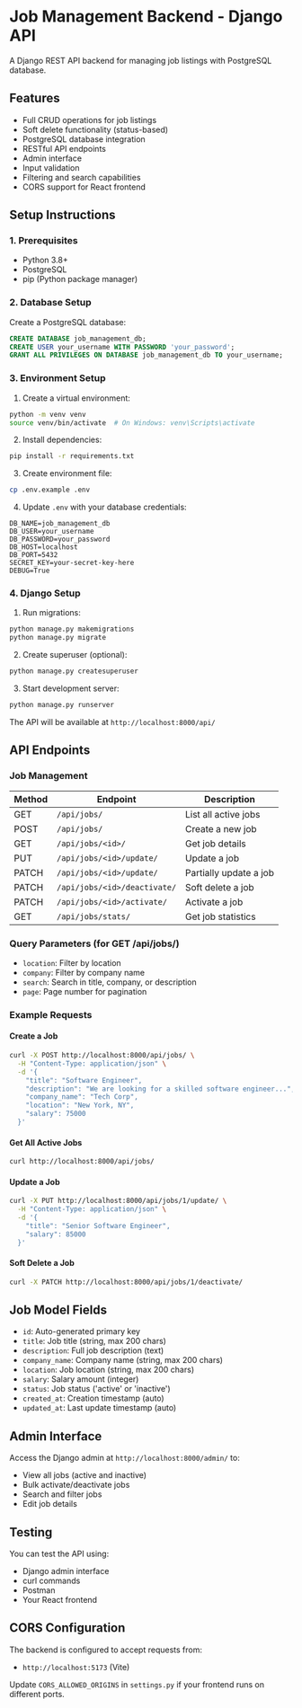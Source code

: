 # Job Management Backend - Django API

A Django REST API backend for managing job listings with PostgreSQL database.

## Features

- Full CRUD operations for job listings
- Soft delete functionality (status-based)
- PostgreSQL database integration
- RESTful API endpoints
- Admin interface
- Input validation
- Filtering and search capabilities
- CORS support for React frontend

## Setup Instructions

### 1. Prerequisites

- Python 3.8+
- PostgreSQL
- pip (Python package manager)

### 2. Database Setup

Create a PostgreSQL database:

```sql
CREATE DATABASE job_management_db;
CREATE USER your_username WITH PASSWORD 'your_password';
GRANT ALL PRIVILEGES ON DATABASE job_management_db TO your_username;
```

### 3. Environment Setup

1. Create a virtual environment:
```bash
python -m venv venv
source venv/bin/activate  # On Windows: venv\Scripts\activate
```

2. Install dependencies:
```bash
pip install -r requirements.txt
```

3. Create environment file:
```bash
cp .env.example .env
```

4. Update `.env` with your database credentials:
```
DB_NAME=job_management_db
DB_USER=your_username
DB_PASSWORD=your_password
DB_HOST=localhost
DB_PORT=5432
SECRET_KEY=your-secret-key-here
DEBUG=True
```

### 4. Django Setup

1. Run migrations:
```bash
python manage.py makemigrations
python manage.py migrate
```

2. Create superuser (optional):
```bash
python manage.py createsuperuser
```

3. Start development server:
```bash
python manage.py runserver
```

The API will be available at `http://localhost:8000/api/`

## API Endpoints

### Job Management

| Method | Endpoint | Description |
|--------|----------|-------------|
| GET | `/api/jobs/` | List all active jobs |
| POST | `/api/jobs/` | Create a new job |
| GET | `/api/jobs/<id>/` | Get job details |
| PUT | `/api/jobs/<id>/update/` | Update a job |
| PATCH | `/api/jobs/<id>/update/` | Partially update a job |
| PATCH | `/api/jobs/<id>/deactivate/` | Soft delete a job |
| PATCH | `/api/jobs/<id>/activate/` | Activate a job |
| GET | `/api/jobs/stats/` | Get job statistics |

### Query Parameters (for GET /api/jobs/)

- `location`: Filter by location
- `company`: Filter by company name
- `search`: Search in title, company, or description
- `page`: Page number for pagination

### Example Requests

#### Create a Job
```bash
curl -X POST http://localhost:8000/api/jobs/ \
  -H "Content-Type: application/json" \
  -d '{
    "title": "Software Engineer",
    "description": "We are looking for a skilled software engineer...",
    "company_name": "Tech Corp",
    "location": "New York, NY",
    "salary": 75000
  }'
```

#### Get All Active Jobs
```bash
curl http://localhost:8000/api/jobs/
```

#### Update a Job
```bash
curl -X PUT http://localhost:8000/api/jobs/1/update/ \
  -H "Content-Type: application/json" \
  -d '{
    "title": "Senior Software Engineer",
    "salary": 85000
  }'
```

#### Soft Delete a Job
```bash
curl -X PATCH http://localhost:8000/api/jobs/1/deactivate/
```

## Job Model Fields

- `id`: Auto-generated primary key
- `title`: Job title (string, max 200 chars)
- `description`: Full job description (text)
- `company_name`: Company name (string, max 200 chars)
- `location`: Job location (string, max 200 chars)
- `salary`: Salary amount (integer)
- `status`: Job status ('active' or 'inactive')
- `created_at`: Creation timestamp (auto)
- `updated_at`: Last update timestamp (auto)

## Admin Interface

Access the Django admin at `http://localhost:8000/admin/` to:
- View all jobs (active and inactive)
- Bulk activate/deactivate jobs
- Search and filter jobs
- Edit job details

## Testing

You can test the API using:
- Django admin interface
- curl commands
- Postman
- Your React frontend

## CORS Configuration

The backend is configured to accept requests from:
- `http://localhost:5173` (Vite)

Update `CORS_ALLOWED_ORIGINS` in `settings.py` if your frontend runs on different ports.


